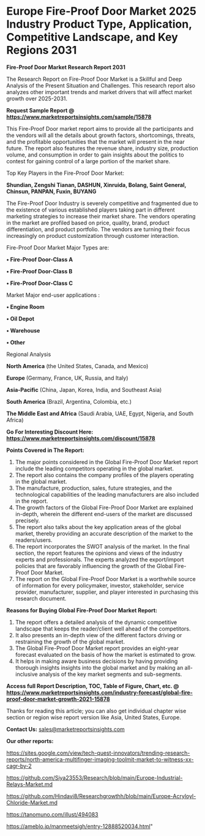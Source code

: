 # Europe Fire-Proof Door Market 2025 Industry Product Type, Application, Competitive Landscape, and Key Regions 2031

<strong>Fire-Proof Door Market Research Report 2031</strong>

The Research Report on Fire-Proof Door Market is a Skillful and Deep Analysis of the Present Situation and Challenges. This research report also analyzes other important trends and market drivers that will affect market growth over 2025-2031.

<strong>Request Sample Report @ <a href=https://www.marketreportsinsights.com/sample/15878>https://www.marketreportsinsights.com/sample/15878</a></strong>

This Fire-Proof Door market report aims to provide all the participants and the vendors will all the details about growth factors, shortcomings, threats, and the profitable opportunities that the market will present in the near future. The report also features the revenue share, industry size, production volume, and consumption in order to gain insights about the politics to contest for gaining control of a large portion of the market share.

Top Key Players in the Fire-Proof Door Market:

<strong>Shundian, Zengshi Tianan, DASHUN, Xinruida, Bolang, Saint General, Chinsun, PANPAN, Fuxin, BUYANG</strong>

The Fire-Proof Door Industry is severely competitive and fragmented due to the existence of various established players taking part in different marketing strategies to increase their market share. The vendors operating in the market are profiled based on price, quality, brand, product differentiation, and product portfolio. The vendors are turning their focus increasingly on product customization through customer interaction.

Fire-Proof Door Market Major Types are:

<strong>• Fire-Proof Door-Class A

• Fire-Proof Door-Class B

• Fire-Proof Door-Class C</strong>

Market Major end-user applications :

<strong>• Engine Room

• Oil Depot

• Warehouse

• Other</strong>

Regional Analysis

</u><strong><b>North America</b></strong> (the United States, Canada, and Mexico)

<strong><b>Europe </b></strong>(Germany, France, UK, Russia, and Italy)

<strong><b>Asia-Pacific</b></strong> (China, Japan, Korea, India, and Southeast Asia)

<strong><b>South America</b></strong> (Brazil, Argentina, Colombia, etc.)

<strong><b>The Middle East and Africa</b></strong> (Saudi Arabia, UAE, Egypt, Nigeria, and South Africa)

<strong>Go For Interesting Discount Here: <a href=https://www.marketreportsinsights.com/discount/15878>https://www.marketreportsinsights.com/discount/15878</a></strong>

<strong>Points Covered in The Report:</strong>
<ol>
  <li>The major points considered in the Global Fire-Proof Door Market report include the leading competitors operating in the global market.</li>
  <li>The report also contains the company profiles of the players operating in the global market.</li>
  <li>The manufacture, production, sales, future strategies, and the technological capabilities of the leading manufacturers are also included in the report.</li>
  <li>The growth factors of the Global Fire-Proof Door Market are explained in-depth, wherein the different end-users of the market are discussed precisely.</li>
  <li>The report also talks about the key application areas of the global market, thereby providing an accurate description of the market to the readers/users.</li>
  <li>The report incorporates the SWOT analysis of the market. In the final section, the report features the opinions and views of the industry experts and professionals. The experts analyzed the export/import policies that are favorably influencing the growth of the Global Fire-Proof Door Market.</li>
  <li>The report on the Global Fire-Proof Door Market is a worthwhile source of information for every policymaker, investor, stakeholder, service provider, manufacturer, supplier, and player interested in purchasing this research document.</li>
</ol>
<strong>Reasons for Buying Global Fire-Proof Door Market Report:</strong>

<ol>
  <li>The report offers a detailed analysis of the dynamic competitive landscape that keeps the reader/client well ahead of the competitors.</li>
  <li>It also presents an in-depth view of the different factors driving or restraining the growth of the global market.</li>
  <li>The Global Fire-Proof Door Market report provides an eight-year forecast evaluated on the basis of how the market is estimated to grow.</li>
  <li>It helps in making aware business decisions by having providing thorough insights insights into the global market and by making an all-inclusive analysis of the key market segments and sub-segments.</li>
</ol>
<strong>Access full Report Description, TOC, Table of Figure, Chart, etc. @ <a href=https://www.marketreportsinsights.com/industry-forecast/global-fire-proof-door-market-growth-2021-15878>https://www.marketreportsinsights.com/industry-forecast/global-fire-proof-door-market-growth-2021-15878</a></strong>


Thanks for reading this article; you can also get individual chapter wise section or region wise report version like Asia, United States, Europe.

<strong>Contact Us:</strong>
sales@marketreportsinsights.com

<strong>Our other reports:</strong>

<a href=https://sites.google.com/view/tech-quest-innovators/trending-research-reports/north-america-multifinger-imaging-toolmit-market-to-witness-xx-cagr-by-2>https://sites.google.com/view/tech-quest-innovators/trending-research-reports/north-america-multifinger-imaging-toolmit-market-to-witness-xx-cagr-by-2</a>

<a href=https://github.com/Siya23553/Research/blob/main/Europe-Industrial-Relays-Market.md>https://github.com/Siya23553/Research/blob/main/Europe-Industrial-Relays-Market.md</a>

<a href=https://github.com/Hindavi8/Researchgrowthh/blob/main/Europe-Acryloyl-Chloride-Market.md>https://github.com/Hindavi8/Researchgrowthh/blob/main/Europe-Acryloyl-Chloride-Market.md</a>

<a href=https://tanomuno.com/illust/494083>https://tanomuno.com/illust/494083</a>

<a href=https://ameblo.jp/manmeetsigh/entry-12888520034.html>https://ameblo.jp/manmeetsigh/entry-12888520034.html</a>"
